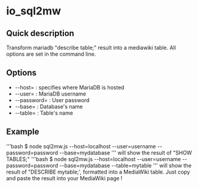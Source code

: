 # io_sql2mw
## Quick description
Transform mariadb "describe table;" result into a mediawiki table.
All options are set in the command line.
## Options
* --host= : specifies where MariaDB is hosted
* --user= : MariaDB username
* --password= : User password
* --base= : Database's name
* --table= : Table's name
## Example
'''bash
$ node sql2mw.js --host=localhost --user=username --password=password --base=mydatabase
'''
will show the result of "SHOW TABLES;"
'''bash
$ node sql2mw.js --host=localhost --user=username --password=password --base=mydatabase --table=mytable
'''
will show the result of "DESCRIBE mytable;', formatted into a MediaWiki table.
Just copy and paste the result into your MediaWiki page !
